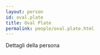 ```yaml
---
layout: person
id: oval.plate
title: Oval Plate
permalink: people/oval.plate.html
---
```


Dettagli della persona
